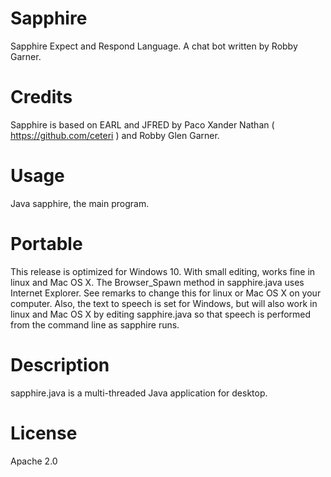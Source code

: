 # Sapphire
Sapphire Expect and Respond Language. A chat bot written by Robby Garner.

# Credits
Sapphire is based on EARL and JFRED by Paco Xander Nathan ( https://github.com/ceteri ) and Robby Glen Garner.

# Usage
Java sapphire, the main program.

# Portable
This release is optimized for Windows 10. With small editing, works fine in linux and Mac OS X. The Browser_Spawn method in sapphire.java uses Internet Explorer. See remarks to change this for linux or Mac OS X on your computer. Also, the text to speech is set for Windows, but will also work in linux and Mac OS X by editing sapphire.java so that speech is performed from the command line as sapphire runs.

# Description
sapphire.java is a multi-threaded Java application for desktop.

# License
Apache 2.0

